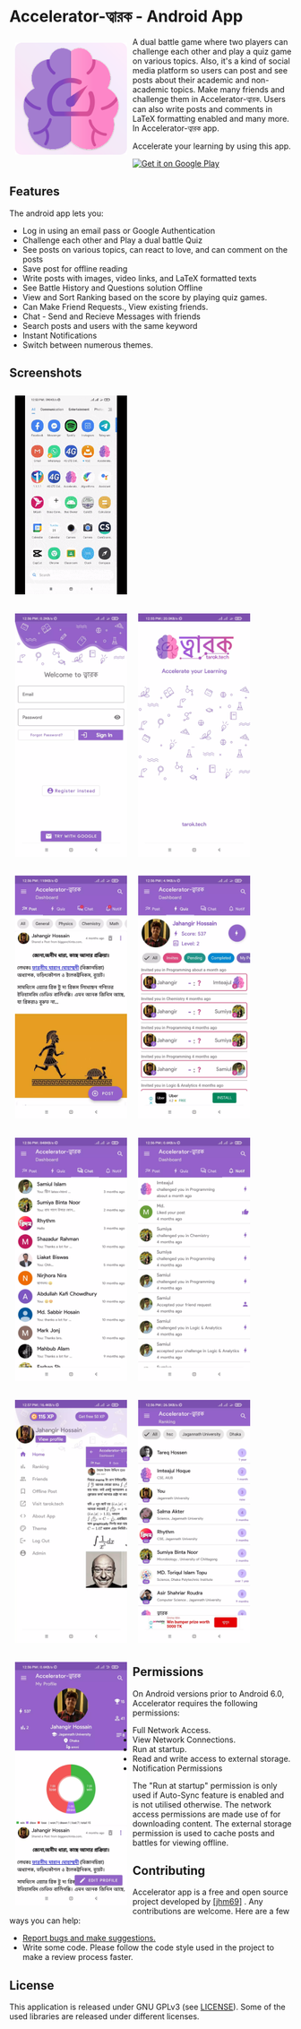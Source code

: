 # Accelerator-ত্বারক - Android App

<img src="/img/logo.webp" align="left"
width="200" hspace="10" vspace="10">

A dual battle game where two players can challenge each other and play a quiz game on various topics. Also, it's a kind of social media platform so users can post and see posts about their academic and non-academic topics. Make many friends and challenge them in Accelerator-ত্বারক. Users can also write posts and comments in LaTeX formatting enabled and many more.  In Accelerator-ত্বারক app. 

Accelerate your learning by using this app.

<p align="left">
<a href="https://play.google.com/store/apps/details?id=org.jhm69.battle_of_quiz">
    <img alt="Get it on Google Play"
        height="80"
        src="https://play.google.com/intl/en_us/badges/images/generic/en_badge_web_generic.png" />
</a>  
</p>


## Features

The android app lets you:
- Log in using an email pass or Google Authentication
- Challenge each other and Play a dual battle Quiz
- See posts on various topics, can react to love, and can comment on the posts
- Save post for offline reading
- Write posts with images, video links, and LaTeX formatted texts
- See Battle History and Questions solution Offline
- View and Sort Ranking based on the score by playing quiz games.
- Can Make Friend Requests., View existing friends.
- Chat - Send and Recieve Messages with friends
- Search posts and users with the same keyword
- Instant Notifications
- Switch between numerous themes.

## Screenshots

[<img src="/img/p.gif" align="center"
width="200"
    hspace="10" vspace="10">](/img/p.gif)
    
[<img src="/img/0.webp" align="left"
width="200"
    hspace="10" vspace="10">](/img/0.webp)
    
[<img src="/img/1.webp" align="center"
width="200"
    hspace="10" vspace="10">](/img/1.webp)
    
[<img src="/img/2.webp" align="left"
width="200"
    hspace="10" vspace="10">](/img/2.webp)
    
[<img src="/img/3.webp" align="center"
width="200"
    hspace="10" vspace="10">](/img/3.webp)
    
[<img src="/img/4.webp" align="left"
width="200"
    hspace="10" vspace="10">](/img/4.webp)
    
[<img src="/img/5.webp" align="center"
width="200"
    hspace="10" vspace="10">](/img/5.webp)
    
[<img src="/img/6.webp" align="left"
width="200"
    hspace="10" vspace="10">](/img/6.webp)
    
[<img src="/img/7.webp" align="center"
width="200"
    hspace="10" vspace="10">](/img/7.webp)
    
[<img src="/img/8.webp" align="left"
width="200"
    hspace="10" vspace="10">](/img/8.webp)
    

    
    
## Permissions

On Android versions prior to Android 6.0, Accelerator requires the following permissions:
- Full Network Access.
- View Network Connections.
- Run at startup.
- Read and write access to external storage.
- Notification Permissions

The "Run at startup" permission is only used if Auto-Sync feature is enabled and is not utilised otherwise. The network access permissions are made use of for downloading content. The external storage permission is used to cache posts and battles for viewing offline.

## Contributing

Accelerator app is a free and open source project developed by [[jhm69]](https://www.facebook.com/jhm69)
. Any contributions are welcome. Here are a few ways you can help:
 * [Report bugs and make suggestions.](https://github.com/jhm69/Accelerator/issues)
 * Write some code. Please follow the code style used in the project to make a review process faster.

## License

This application is released under GNU GPLv3 (see [LICENSE](LICENSE)).
Some of the used libraries are released under different licenses.
